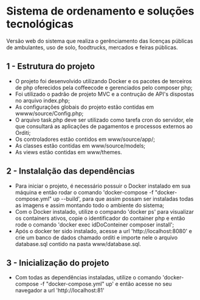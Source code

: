 # Sistema de ordenamento e soluções tecnológicas #
Versão web do sistema que realiza o gerênciamento das licenças públicas de ambulantes, uso de solo, foodtrucks, mercados e feiras públicas.

## 1 - Estrutura do projeto ##
* O projeto foi desenvolvido utilizando Docker e os pacotes de terceiros de php oferecidos pela coffeecode e gerenciados pelo composer php;
* Foi utilizado o padrão de projeto MVC e a contrução de API's dispostas no arquivo index.php;
* As configurações globais do projeto estão contidas em wwww/source/Config.php;
* O arquivo task.php deve ser utilizado como tarefa cron do servidor, ele que consultará as aplicações de pagamentos e processos externos ao Orditi;
* Os controladores estão contidos em www/source/app/;
* As classes estão contidas em www/source/models;
* As views estão contidas em www/themes.

## 2 - Instalalção das dependências ##
* Para iniciar o projeto, é necessário possuir o Docker instalado em sua máquina e então rodar o comando 'docker-compose -f "docker-compose.yml" up --build',
para que assim possam ser instaladas todas as imagens e assim montando todo o ambiente do sistema;
* Com o Docker instalado, utilize o compando 'docker ps' para visualizar os containers ativos, copie o identificador do container php e então rode o comando
'docker exec idDoConteiner composer install';
* Após o docker ter sido instalado, acesse a url 'http://localhost:8080' e crie um banco de dados chamado orditi e importe nele o arquivo database.sql contido
na pasta www/database.sql.

## 3 - Inicialização do projeto ##
* Com todas as dependências instaladas, utilize o comando 'docker-compose -f "docker-compose.yml" up' e então acesse no seu navegador a url 'httṕ://localhost:81'
